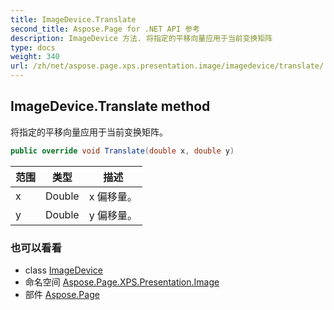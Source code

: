 ```yaml
---
title: ImageDevice.Translate
second_title: Aspose.Page for .NET API 参考
description: ImageDevice 方法. 将指定的平移向量应用于当前变换矩阵
type: docs
weight: 340
url: /zh/net/aspose.page.xps.presentation.image/imagedevice/translate/
---
```

## ImageDevice.Translate method

将指定的平移向量应用于当前变换矩阵。

```csharp
public override void Translate(double x, double y)
```

| 范围 | 类型 | 描述 |
| --- | --- | --- |
| x | Double | x 偏移量。 |
| y | Double | y 偏移量。 |

### 也可以看看

* class [ImageDevice](../)
* 命名空间 [Aspose.Page.XPS.Presentation.Image](../../imagedevice/)
* 部件 [Aspose.Page](../../../)


